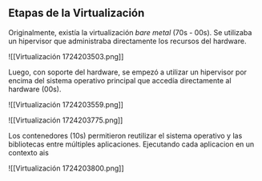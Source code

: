 ## Etapas de la Virtualización

Originalmente, existía la virtualización *bare metal* (70s - 00s). Se utilizaba un hipervisor que administraba directamente los recursos del hardware.

![[Virtualización 1724203503.png]]

Luego, con soporte del hardware, se empezó a utilizar un hipervisor por encima del sistema operativo principal que accedía directamente al hardware (00s).

![[Virtualización 1724203559.png]]

![[Virtualización 1724203775.png]]

Los contenedores (10s) permitieron reutilizar el sistema operativo y las bibliotecas entre múltiples aplicaciones. Ejecutando cada aplicacion en un contexto ais

![[Virtualización 1724203800.png]]
